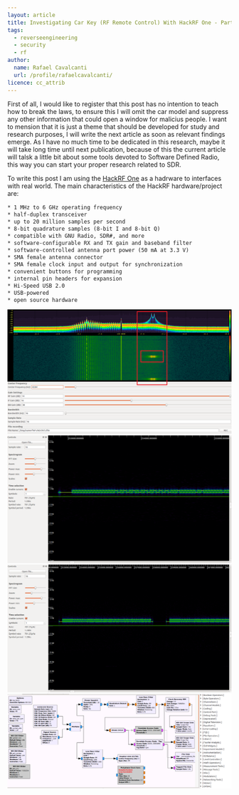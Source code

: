 ```yaml
---
layout: article
title: Investigating Car Key (RF Remote Control) With HackRF One - Part 1
tags:
  - reverseengineering
  - security
  - rf
author:
  name: Rafael Cavalcanti
  url: /profile/rafaelcavalcanti/
licence: cc_attrib
---
```


First of all, I would like to register that this post has no intention to teach how to break the laws, to ensure this I will omit the car model and suppress any other information that could open a window for malicius people. I want to mension that it is just a theme that should be developed for study and research purposes, I will write the next article as soon as relevant findings emerge. As I have no much time to be dedicated in this research, maybe it will take long time until next publication, because of this the current article will talsk a little bit about some tools devoted to Software Defined Radio, this way you can start your proper research related to SDR.

To write this post I am using the [HackRF One](https://greatscottgadgets.com/hackrf/one/) as a hadrware to interfaces with real world. The main characteristics of the HackRF hardware/project are:

    * 1 MHz to 6 GHz operating frequency
    * half-duplex transceiver
    * up to 20 million samples per second
    * 8-bit quadrature samples (8-bit I and 8-bit Q)
    * compatible with GNU Radio, SDR#, and more
    * software-configurable RX and TX gain and baseband filter
    * software-controlled antenna port power (50 mA at 3.3 V)
    * SMA female antenna connector
    * SMA female clock input and output for synchronization
    * convenient buttons for programming
    * internal pin headers for expansion
    * Hi-Speed USB 2.0
    * USB-powered
    * open source hardware

<img src="/images/posts/00006-A.png" />

<img src="/images/posts/00006-B.png" />

<img src="/images/posts/00006-C.png" />

<img src="/images/posts/00006-D.png" />
